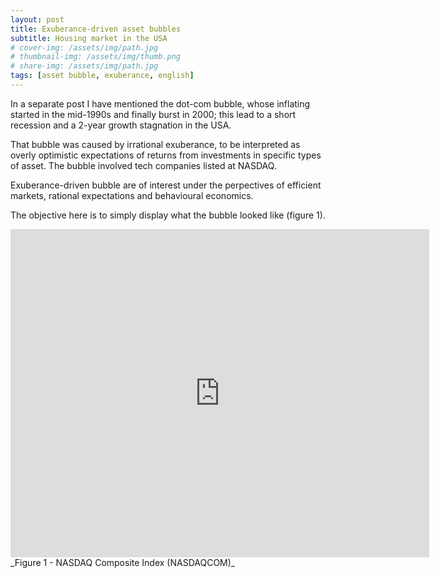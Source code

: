 ```yaml
---
layout: post
title: Exuberance-driven asset bubbles 
subtitle: Housing market in the USA
# cover-img: /assets/img/path.jpg
# thumbnail-img: /assets/img/thumb.png
# share-img: /assets/img/path.jpg
tags: [asset bubble, exuberance, english]
---
```


In a separate post I have mentioned the dot-com bubble, whose inflating started in the mid-1990s and finally burst in 2000; this lead to a short recession and a 2-year growth stagnation in the USA.

That bubble was caused by irrational exuberance, to be interpreted as overly optimistic expectations of returns from investments in specific types of asset. The bubble involved tech companies listed at NASDAQ.

Exuberance-driven bubble are of interest under the perpectives of efficient markets, rational expectations and behavioural economics.

The objective here is to simply display what the bubble looked like (figure 1).

<iframe src="https://fred.stlouisfed.org/graph/graph-landing.php?g=CW1H&width=670&height=475" scrolling="no" frameborder="0" style="overflow:hidden; width:670px; height:525px;" allowTransparency="true" loading="lazy"></iframe>
_Figure 1 - NASDAQ Composite Index (NASDAQCOM)_
